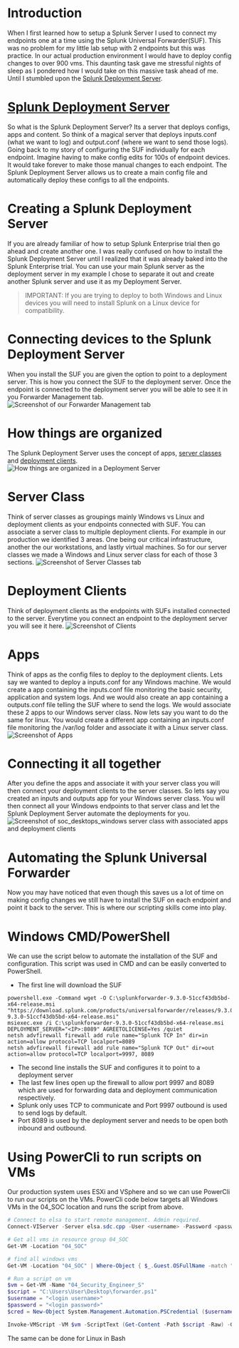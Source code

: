 # Introduction
When I first learned how to setup a Splunk Server I used to connect my endpoints one at a time using the Splunk Universal Forwarder(SUF). This was no problem for my little lab setup with 2 endpoints but this was practice. In our actual production environment I would have to deploy config changes to over 900 vms.
This daunting task gave me stressful nights of sleep as I pondered how I would take on this massive task ahead of me. Until I stumbled upon the [Splunk Deployment Server](https://docs.splunk.com/Documentation/Splunk/9.3.2/Updating/Aboutdeploymentserver).

# [Splunk Deployment Server](https://docs.splunk.com/Documentation/Splunk/9.3.2/Updating/Aboutdeploymentserver)
So what is the Splunk Deployment Server? Its a server that deploys configs, apps and content. So think of a magical server that deploys inputs.conf (what we want to log) and output.conf (where we want to send those logs).
Going back to my story of configuring the SUF individually for each endpoint. Imagine having to make config edits for 100s of endpoint devices. It would take forever to make those manual changes to each endpoint. The Splunk Deployment Server allows us to create a main config file and automatically deploy these configs to all the endpoints.

# Creating a Splunk Deployment Server
If you are already familiar of how to setup Splunk Enterprise trial then go ahead and create another one. I was really confused on how to install the Splunk Deployment Server until I realized that it was already baked into the Splunk Enterprise trial.
You can use your main Splunk server as the deployment server in my example I chose to separate it out and create another Splunk server and use it as my Deployment Server.

> IMPORTANT: If you are trying to deploy to both Windows and Linux devices you will need to install Splunk on a Linux device for compatibility.

# Connecting devices to the Splunk Deployment Server
When you install the SUF you are given the option to point to a deployment server. This is how you connect the SUF to the deployment server. Once the endpoint is connected to the deployment server you will be able to see it in you Forwarder Management tab.
![Screenshot of our Forwarder Management tab](/assets/forwarder-management.png)

# How things are organized
The Splunk Deployment Server uses the concept of apps, [server classes](https://docs.splunk.com/Documentation/Splunk/9.3.2/Updating/Definedeploymentclasses) and [deployment clients](https://docs.splunk.com/Splexicon:Deploymentclient).
![How things are organized in a Deployment Server](/assets/deployment-server.png)

# Server Class
Think of server classes as groupings mainly Windows vs Linux and deployment clients as your endpoints connected with SUF. You can associate a server class to multiple deployment clients.
For example in our production we identified 3 areas. One being our critical infrastructure, another the our workstations, and lastly virtual machines. So for our server classes we made a Windows and Linux server class for each of those 3 sections.
![Screenshot of Server Classes tab](/assets/server-classes.png)

# Deployment Clients
Think of deployment clients as the endpoints with SUFs installed connected to the server. Everytime you connect an endpoint to the deployment server you will see it here.
![Screenshot of Clients](/assets/clients.png)

# Apps
Think of apps as the config files to deploy to the deployment clients. Lets say we wanted to deploy a inputs.conf for any Windows machine. We would create a app containing the inputs.conf file monitoring the basic security, application and system logs. And we would also create an app containing a outputs.conf file telling the SUF where to send the logs. We would associate these 2 apps to our Windows server class. Now lets say you want to do the same for linux. You would create a different app containing an inputs.conf file monitoring the /var/log folder and associate it with a Linux server class.
![Screenshot of Apps](/assets/apps.png)

# Connecting it all together
After you define the apps and associate it with your server class you will then connect your deployment clients to the server classes. So lets say you created an inputs and outputs app for your Windows server class. You will then connect all your Windows endpoints to that server class and let the Splunk Deployment Server automate the deployments for you.
![Screenshot of soc_desktops_windows server class with associated apps and deployment clients](/assets/server-classes-apps.png)

# Automating the Splunk Universal Forwarder
Now you may have noticed that even though this saves us a lot of time on making config changes we still have to install the SUF on each endpoint and point it back to the server.
This is where our scripting skills come into play.

# Windows CMD/PowerShell
We can use the script below to automate the installation of the SUF and configuration. This script was used in CMD and can be easily converted to PowerShell.

- The first line will download the SUF
```
powershell.exe -Command wget -O C:\splunkforwarder-9.3.0-51ccf43db5bd-x64-release.msi "https://download.splunk.com/products/universalforwarder/releases/9.3.0/windows/splunkforwarder-9.3.0-51ccf43db5bd-x64-release.msi"
msiexec.exe /i C:\splunkforwarder-9.3.0-51ccf43db5bd-x64-release.msi DEPLOYMENT_SERVER="<IP>:8089" AGREETOLICENSE=Yes /quiet
netsh advfirewall firewall add rule name="Splunk TCP In" dir=in action=allow protocol=TCP localport=8089
netsh advfirewall firewall add rule name="Splunk TCP Out" dir=out action=allow protocol=TCP localport=9997, 8089
```
- The second line installs the SUF and configures it to point to a deployment server
- The last few lines open up the firewall to allow port 9997 and 8089 which are used for forwarding data and deployment communication respectively.
- Splunk only uses TCP to communicate and Port 9997 outbound is used to send logs by default.
- Port 8089 is used by the deployment server and needs to be open both inbound and outbound.

# Using PowerCli to run scripts on VMs
Our production system uses ESXi and VSphere and so we can use PowerCli to run our scripts on the VMs. PowerCli code below targets all Windows VMs in the 04_SOC location and runs the script from above.

```powershell
# Connect to elsa to start remote management. Admin required.
Connect-VIServer -Server elsa.sdc.cpp -User <username> -Password <password>

# Get all vms in resource group 04_SOC
Get-VM -Location "04_SOC"

# find all windows vms
Get-VM -Location "04_SOC" | Where-Object { $_.Guest.OSFullName -match "Windows" -or $_.Guest.OSFullName -match "Windows Server" }

# Run a script on vm
$vm = Get-VM -Name "04_Security_Engineer_S"
$script = "C:\Users\User\Desktop\forwarder.ps1"
$username = "<login username>"
$password = "<login password>"
$cred = New-Object System.Management.Automation.PSCredential ($username, (ConvertTo-SecureString $password -AsPlainText -Force))

Invoke-VMScript -VM $vm -ScriptText (Get-Content -Path $script -Raw) -GuestCredential $cred -ScriptType PowerShell
```
The same can be done for Linux in Bash

